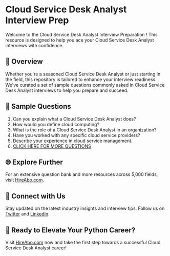 # Cloud Service Desk Analyst Interview Prep

Welcome to the Cloud Service Desk Analyst Interview Preparation ! This resource is designed to help you ace your Cloud Service Desk Analyst interviews with confidence.

## 🚀 Overview

Whether you're a seasoned Cloud Service Desk Analyst or just starting in the field, this repository is tailored to enhance your interview readiness. We've curated a set of sample questions commonly asked in Cloud Service Desk Analyst interviews to help you prepare and succeed.

## 📝 Sample Questions

1. Can you explain what a Cloud Service Desk Analyst does?
2. How would you define cloud computing?
3. What is the role of a Cloud Service Desk Analyst in an organization?
4. Have you worked with any specific cloud service providers?
5. Describe your experience in cloud service management.
6. [CLICK HERE FOR MORE QUESTIONS](https://hireabo.com/job/0_4_31/Cloud%20Service%20Desk%20Analyst)

## 🌐 Explore Further

For an extensive question bank and more resources across 5,000 fields, visit [HireAbo.com](https://www.hireabo.com).

## 📱 Connect with Us

Stay updated on the latest industry insights and interview tips. Follow us on [Twitter](https://twitter.com/hireabo) and [LinkedIn](https://www.linkedin.com/in/hire-abo-3609972a8/).

## 🚀 Ready to Elevate Your Python Career?

Visit [HireAbo.com](https://www.hireabo.com) now and take the first step towards a successful Cloud Service Desk Analyst career!